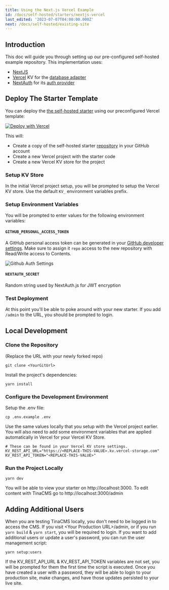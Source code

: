 ```yaml
---
title: Using the Next.js Vercel Example
id: /docs/self-hosted/starters/nextjs-vercel
last_edited: '2023-07-07T04:00:00.000Z'
next: /docs/self-hosted/existing-site
---
```


## Introduction

This doc will guide you through setting up our pre-configured self-hosted example repository. This implementation uses:

- [NextJS](https://nextjs.org/)
- [Vercel](/docs/reference/self-hosted/database-adapters/vercel-kv) KV for the [database adapter](/docs/reference/self-hosted/database-adapters/overview)
- [NextAuth](/docs/reference/self-hosted/authentication-provider/next-auth) for its [auth provider](/docs/reference/self-hosted/authentication-providers/overview)

## Deploy The Starter Template

You can deploy the [the self-hosted starter](https://github.com/tinacms/tina-self-hosted-demo) using our preconfigured Vercel template:

[![Deploy with Vercel](https://vercel.com/button)](https://vercel.com/new/clone?repository-url=https%3A%2F%2Fgithub.com%2Ftinacms%2Ftina-self-hosted-demo&env=GITHUB_PERSONAL_ACCESS_TOKEN,GITHUB_BRANCH,NEXTAUTH_SECRET,KV_REST_API_JAMES_REST_API_URL,KV_REST_API_JAMES_REST_API_TOKEN,NEXTAUTH_CREDENTIALS_KEY&envDescription=See%20the%20self-hosted%20demo%20README%20for%20more%20information&envLink=https%3A%2F%2Fgithub.com%2Ftinacms%2Ftina-self-hosted-demo%2Fblob%2Fmain%2FREADME.md&project-name=tina-self-hosted-demo&repository-name=tina-self-hosted-demo&stores=%5B%7B%22type%22%3A%22kv%22%7D%5D&)

This will:

- Create a copy of the self-hosted starter [repository](https://github.com/tinacms/tina-self-hosted-demo) in your GitHub account
- Create a new Vercel project with the starter code
- Create a new Vercel KV store for the project

### Setup KV Store

In the initial Vercel project setup, you will be prompted to setup the Vercel KV store. Use the default `KV_` environment variables prefix.

### Setup Environment Variables

You will be prompted to enter values for the following environment variables:

#### `GITHUB_PERSONAL_ACCESS_TOKEN`

A GitHub personal access token can be generated in your [GitHub developer settings](https://github.com/settings/personal-access-tokens/new). Make sure to assign it `repo` access to the new repository with Read/Write access to Contents.

![Github Auth Settings](https://res.cloudinary.com/forestry-demo/image/upload/c_thumb,w_1000,g_face/v1699036547/tina-io/docs/self-hosted/personal-access-token.png)

#### `NEXTAUTH_SECRET`

Random string used by NextAuth.js for JWT encryption

### Test Deployment

At this point you'll be able to poke around with your new starter. If you add `/admin` to the URL, you should be prompted to login.

## Local Development

### Clone the Repository

(Replace the URL with your newly forked repo)

```shell
git clone <YourGitUrl>
```

Install the project's dependencies:

```shell
yarn install
```

### Configure the Development Environment

Setup the .env file:

```shell
cp .env.example .env
```

Use the same values locally that you setup with the Vercel project earlier.
You will also need to add some environment variables that are applied automatically in Vercel for your Vercel KV Store.

```env
# These can be found in your Vercel KV store settings.
KV_REST_API_URL="https://<REPLACE-THIS-VALUE>.kv.vercel-storage.com"
KV_REST_API_TOKEN="<REPLACE-THIS-VALUE>"

```

### Run the Project Locally

```shell
yarn dev
```

You will be able to view your starter on http://localhost:3000. To edit content with TinaCMS go to http://localhost:3000/admin

## Adding Additional Users

When you are testing TinaCMS locally, you don't need to be logged in to access the CMS.
If you visit \<Your Production URL\>/admin, or if you run `yarn build` & `yarn start`, you will be required to login. If you want to add additional users or update a user's password, you can run the user management script:

```shell
yarn setup:users
```

If the KV_REST_API_URL & KV_REST_API_TOKEN variables are not set, you will be prompted for them the first time the script is executed. Once you have created a user with a password, they will be able to login to your production site, make changes, and have those updates persisted to your live site.
